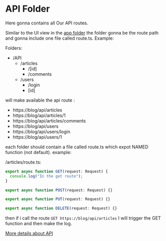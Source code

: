 # API Folder

Here gonna contains all Our API routes.

Similar to the UI view in the [app folder](../README.md) the folder gonna be the route path and gonna include one file called route.ts. Example:

Folders:

- /API
  - /articles
    - /[id]
    - /comments
  - /users
    - /login
    - [id]

will make available the api route :

- https://blog/api/articles
- https://blog/api/articles/1
- https://blog/api/articles/comments
- https://blog/api/users
- https://blog/api/users/login
- https://blog/api/users/1

each folder should contain a file called route.ts which expot NAMED function (not default). example:

/articles/route.ts:

```ts
export async function GET(request: Request) {
  console.log("In the get route");
}

export async function POST(request: Request) {}

export async function PUT(request: Request) {}

export async function DELETE(request: Request) {}
```

then if i call the route `GET https://blog/api/articles` I will trigger the GET function and then make the log.

[More details about API](https://nextjs.org/docs/app/building-your-application/routing/router-handlers)
